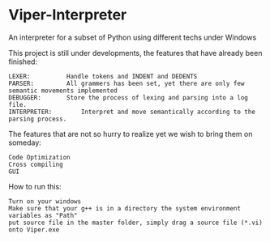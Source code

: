 # Viper-Interpreter
An interpreter for a subset of Python using different techs under Windows

This project is still under developments, the features that have already been finished:

	LEXER:			Handle tokens and INDENT and DEDENTS
	PARSER:			All grammers has been set, yet there are only few semantic movements implemented
	DEBUGGER:		Store the process of lexing and parsing into a log file.
	INTERPRETER:		Interpret and move semantically according to the parsing process.

The features that are not so hurry to realize yet we wish to bring them on someday:

	Code Optimization
	Cross compiling
	GUI
How to run this:

	Turn on your windows
	Make sure that your g++ is in a directory the system environment variables as "Path"
	put source file in the master folder, simply drag a source file (*.vi) onto Viper.exe
